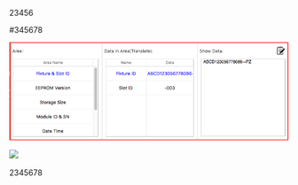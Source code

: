 
23456

#345678

![Image text](https://raw.githubusercontent.com/hellowangjingfei/pngImage/master/image/002.png)

![](http://img5.imgtn.bdimg.com/it/u=1402367109,4157195964&fm=26&gp=0.jpg)

2345678